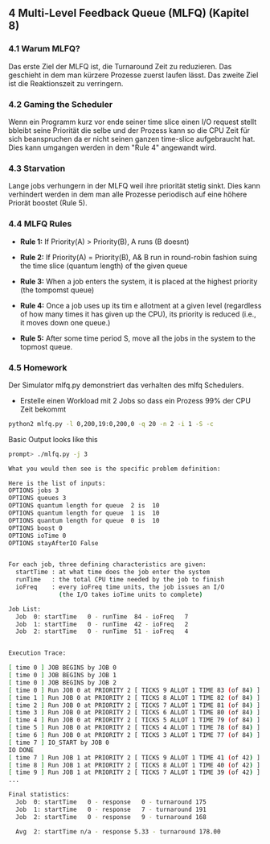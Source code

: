 ## 4 Multi-Level Feedback Queue (MLFQ) (Kapitel 8)

### 4.1 Warum MLFQ?

Das erste Ziel der MLFQ ist, die Turnaround Zeit zu reduzieren. Das geschieht in dem man kürzere Prozesse zuerst laufen lässt. Das zweite Ziel ist die Reaktionszeit zu verringern.

### 4.2 Gaming the Scheduler

Wenn ein Programm kurz vor ende seiner time slice einen I/O request stellt bbleibt seine Priorität die selbe und der Prozess kann so die CPU Zeit für sich beanspruchen da er nicht seinen ganzen time-slice aufgebraucht hat. Dies kann umgangen werden in dem "Rule 4" angewandt wird.

### 4.3 Starvation

Lange jobs verhungern in der MLFQ weil ihre priorität stetig sinkt. Dies kann verhindert werden in dem man alle Prozesse periodisch auf eine höhere Priorät boostet (Rule 5).

### 4.4 MLFQ Rules

* **Rule 1:** If Priority(A) > Priority(B), A runs (B doesnt)

* **Rule 2:** If Priority(A) = Priority(B), A& B run in round-robin fashion suing the time slice (quantum length) of the given queue

* **Rule 3:** When a job enters the system, it is placed at the highest priority (the tompomst queue)

* **Rule 4:** Once a job uses up its tim e allotment at a given level (regardless of how many times it has given up the CPU), its priority is reduced (i.e., it moves down one queue.)

* **Rule 5:** After some time period S, move all the jobs in the system to the topmost queue.

### 4.5 Homework

Der Simulator mlfq.py demonstriert das verhalten des mlfq Schedulers.


* Erstelle einen Workload mit 2 Jobs so dass ein Prozess 99% der CPU Zeit bekommt

```bash
python2 mlfq.py -l 0,200,19:0,200,0 -q 20 -n 2 -i 1 -S -c
```

Basic Output looks like this

```bash
prompt> ./mlfq.py -j 3

What you would then see is the specific problem definition:

Here is the list of inputs:
OPTIONS jobs 3
OPTIONS queues 3
OPTIONS quantum length for queue  2 is  10
OPTIONS quantum length for queue  1 is  10
OPTIONS quantum length for queue  0 is  10
OPTIONS boost 0
OPTIONS ioTime 0
OPTIONS stayAfterIO False


For each job, three defining characteristics are given:
  startTime : at what time does the job enter the system
  runTime   : the total CPU time needed by the job to finish
  ioFreq    : every ioFreq time units, the job issues an I/O
              (the I/O takes ioTime units to complete)

Job List:
  Job  0: startTime   0 - runTime  84 - ioFreq   7
  Job  1: startTime   0 - runTime  42 - ioFreq   2
  Job  2: startTime   0 - runTime  51 - ioFreq   4


Execution Trace:

[ time 0 ] JOB BEGINS by JOB 0
[ time 0 ] JOB BEGINS by JOB 1
[ time 0 ] JOB BEGINS by JOB 2
[ time 0 ] Run JOB 0 at PRIORITY 2 [ TICKS 9 ALLOT 1 TIME 83 (of 84) ]
[ time 1 ] Run JOB 0 at PRIORITY 2 [ TICKS 8 ALLOT 1 TIME 82 (of 84) ]
[ time 2 ] Run JOB 0 at PRIORITY 2 [ TICKS 7 ALLOT 1 TIME 81 (of 84) ]
[ time 3 ] Run JOB 0 at PRIORITY 2 [ TICKS 6 ALLOT 1 TIME 80 (of 84) ]
[ time 4 ] Run JOB 0 at PRIORITY 2 [ TICKS 5 ALLOT 1 TIME 79 (of 84) ]
[ time 5 ] Run JOB 0 at PRIORITY 2 [ TICKS 4 ALLOT 1 TIME 78 (of 84) ]
[ time 6 ] Run JOB 0 at PRIORITY 2 [ TICKS 3 ALLOT 1 TIME 77 (of 84) ]
[ time 7 ] IO_START by JOB 0
IO DONE
[ time 7 ] Run JOB 1 at PRIORITY 2 [ TICKS 9 ALLOT 1 TIME 41 (of 42) ]
[ time 8 ] Run JOB 1 at PRIORITY 2 [ TICKS 8 ALLOT 1 TIME 40 (of 42) ]
[ time 9 ] Run JOB 1 at PRIORITY 2 [ TICKS 7 ALLOT 1 TIME 39 (of 42) ]
...

Final statistics:
  Job  0: startTime   0 - response   0 - turnaround 175
  Job  1: startTime   0 - response   7 - turnaround 191
  Job  2: startTime   0 - response   9 - turnaround 168

  Avg  2: startTime n/a - response 5.33 - turnaround 178.00

  ```


